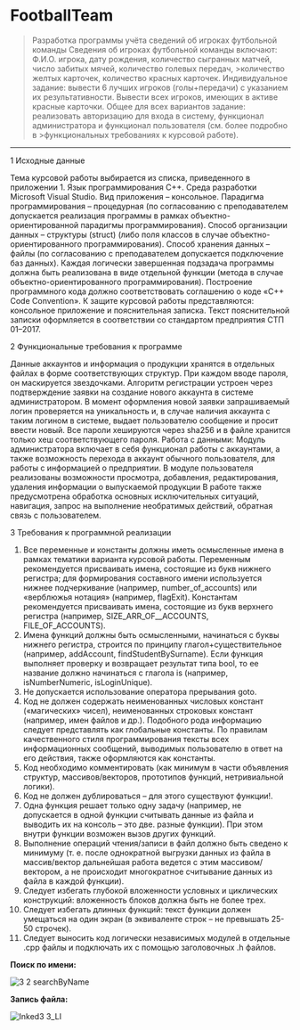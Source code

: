 # FootballTeam

>Разработка программы учёта сведений об игроках футбольной команды 
>Сведения об игроках футбольной команды включают: Ф.И.О. игрока, дату рождения, количество сыгранных матчей, число забитых мячей, количество голевых передач, >количество желтых карточек, количество красных карточек.
>Индивидуальное задание: вывести 6 лучших игроков (голы+передачи) с указанием их результативности. Вывести всех игроков, имеющих в активе красные карточки.
>Общее для всех вариантов задание: реализовать авторизацию для входа в систему, функционал администратора и функционал пользователя (см. более подробно в >функциональных требованиях к курсовой работе). 

-------------------------------------------------------------------------------------------------------------------------------------------------------------

1 Исходные данные

Тема курсовой работы выбирается из списка, приведенного в 
приложении 1.
Язык программирования С++.
Среда разработки Microsoft Visual Studio.
Вид приложения – консольное.
Парадигма программирования – процедурная (по согласованию с преподавателем допускается реализация программы в рамках объектно-ориентированной парадигмы программирования). 
Способ организации данных – структуры (struct) (либо поля классов в случае объектно-ориентированного программирования). 
Способ хранения данных – файлы (по согласованию с преподавателем допускается подключение баз данных). 
Каждая логически завершенная подзадача программы должна быть реализована в виде отдельной функции (метода в случае объектно-ориентированного программирования).
Построение программного кода должно соответствовать соглашению о коде «С++ Code Convention».
К защите курсовой работы представляются: консольное приложение и пояснительная записка.
Текст пояснительной записки оформляется в соответствии со стандартом предприятия СТП 01–2017.

2 Функциональные требования к программе

Данные аккаунтов и информация о продукции хранятся в отдельных файлах в форме соответствующих структур.
При каждом вводе пароля, он маскируется звездочками.
Алгоритм регистрации устроен через подтверждение заявки на создание нового аккаунта в системе администратором. В момент оформления новой заявки запрашиваемый логин проверяется на уникальность и, в случае наличия аккаунта с таким логином в системе, выдает пользователю сообщение и просит ввести новый.
Все пароли хешируются через sha256 и в файле хранится только хеш соответствующего пароля.
Работа с данными:
Модуль администратора включает в себя функционал работы с аккаунтами, а также возможность перехода в аккаунт обычного пользователя, для работы с информацией о предприятии.
В модуле пользователя реализованы возможности просмотра, добавления, редактирования, удаления информации о выпускаемой продукции
В работе также предусмотрена обработка основных исключительных ситуаций, навигация, запрос на выполнение необратимых действий, обратная связь с пользователем.

3 Требования к программной реализации

1. Все переменные и константы должны иметь осмысленные имена в рамках тематики варианта курсовой работы. Переменным рекомендуется присваивать имена, состоящие из букв нижнего регистра; для формирования составного имени используется нижнее подчеркивание (например, number_of_accounts) или  «верблюжья нотация» (например, flagExit). Константам рекомендуется присваивать имена, состоящие из букв верхнего регистра (например, SIZE_ARR_OF__ACCOUNTS, FILE_OF_ACCOUNTS).
2. Имена функций должны быть осмысленными, начинаться с буквы нижнего регистра, строится по принципу глагол+существительное (например, addAccount, findStudentBySurname). Если функция выполняет проверку и возвращает результат типа bool, то ее название должно начинаться с глагола is (например, isNumberNumeric, isLoginUnique). 
3.   Не допускается использование оператора прерывания goto.
4. Код не должен содержать неименованных числовых констант («магических» чисел), неименованных строковых констант (например, имен файлов и др.). Подобного рода информацию следует представлять как глобальные константы. По правилам качественного стиля программирования тексты всех информационных сообщений, выводимых пользователю в ответ на его действия, также оформляются как константы.
5.  Код необходимо комментировать (как минимум в части объявления структур, массивов/векторов, прототипов функций, нетривиальной логики).
6.   Код не должен дублироваться – для этого существуют функции!.
7.  Одна функция решает только одну задачу (например, не допускается в одной функции считывать данные из файла и выводить их на консоль – это две.
разные функции). При этом внутри функции возможен вызов других функций.
8.  Выполнение операций чтения/записи в файл должно быть сведено к минимуму (т. е. после однократной выгрузки данных из файла в массив/вектор дальнейшая работа ведется с этим массивом/вектором, а не происходит многократное считывание данных из файла в каждой функции).
9. Следует избегать глубокой вложенности условных и циклических конструкций: вложенность блоков должна быть не более трех.
10. Следует избегать длинных функций: текст функции должен умещаться на один экран (в эквиваленте строк – не превышать 25-50 строчек). 
11. Следует выносить код логически независимых модулей в отдельные .cpp файлы и подключать их с помощью заголовочных .h файлов.

**Поиск по имени:**

![3 2 searchByName](https://user-images.githubusercontent.com/91983402/178626373-7c536081-ff44-4db1-a6bb-62ea567ca59b.jpg)

**Запись файла:**

![Inked3 3_LI](https://user-images.githubusercontent.com/91983402/178626382-74800653-bbf8-4001-b8c8-74cd0e923d84.jpg)
